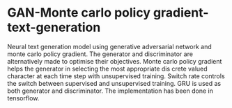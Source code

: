 # GAN-Monte carlo policy gradient-text-generation
Neural text generation model using generative adversarial network and monte carlo policy gradient. 
The generator and discriminator are alternatively made to optimise their objectives.
Monte carlo policy gradient helps the generator in selecting the most appropriate dis
crete valued character at each time step with unsupervised training. Switch rate controls the switch between supervised
and unsupervised training. GRU is used as both generator and discriminator. The implementation has been done in tensorflow. 
